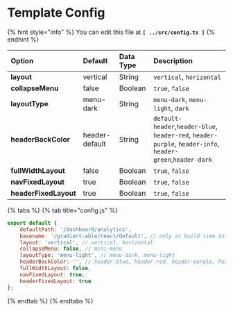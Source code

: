 # Template Config

{% hint style="info" %}
You can edit this file at **`[ ../src/config.ts ]`**
{% endhint %}

| **Option** | **Default** | **Data Type** | **Description** |
| :--- | :--- | :--- | :--- |
| **layout** | vertical | String | `vertical`, `horizontal` |
| **collapseMenu** | false | Boolean | `true`, `false` |
| **layoutType** | menu-dark | String | `menu-dark`, `menu-light`, `dark` |
| **headerBackColor** | header-default | String | `default-header`,`header-blue`, `header-red`, `header-purple`, `header-info`,  `header-green`,`header-dark` |
| **fullWidthLayout** | false | Boolean | `true`, `false` |
| **navFixedLayout** | true | Boolean | `true`, `false` |
| **headerFixedLayout** | true | Boolean | `true`, `false` |

{% tabs %}
{% tab title="config.js" %}
```javascript
export default {
    defaultPath: '/dashboard/analytics',
    basename: '/gradient-able/react/default', // only at build time to set, like ///gradient-able/react/default
    layout: 'vertical', // vertical, horizontal
    collapseMenu: false, // mini-menu
    layoutType: 'menu-light', // menu-dark, menu-light
    headerBackColor: '', // header-blue, header-red, header-purple, header-info, header-dark
    fullWidthLayout: false,
    navFixedLayout: true,
    headerFixedLayout: true
};
```
{% endtab %}
{% endtabs %}

